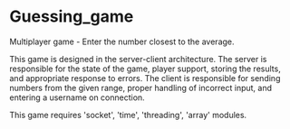 # Guessing_game
Multiplayer game - Enter the number closest to the average. 

This game is designed in the server-client architecture. The server is responsible for the state of the game, player support, storing the results, and appropriate response to errors. The client is responsible for sending numbers from the given range, proper handling of incorrect input, and entering a username on connection. 

This game requires 'socket', 'time', 'threading', 'array' modules.
